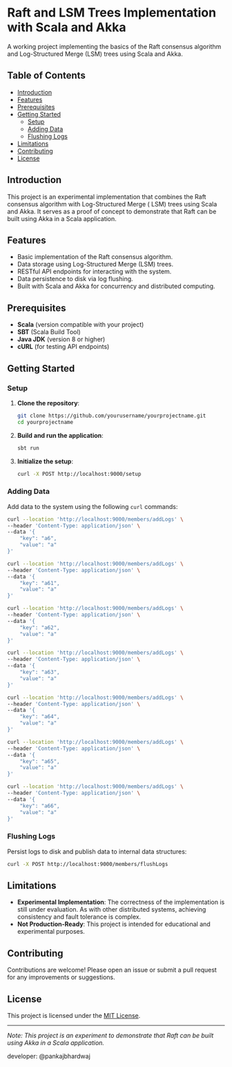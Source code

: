 # Raft and LSM Trees Implementation with Scala and Akka

A working project implementing the basics of the Raft consensus algorithm and Log-Structured Merge (LSM) trees using
Scala and Akka.

## Table of Contents

- [Introduction](#introduction)
- [Features](#features)
- [Prerequisites](#prerequisites)
- [Getting Started](#getting-started)
    - [Setup](#setup)
    - [Adding Data](#adding-data)
    - [Flushing Logs](#flushing-logs)
- [Limitations](#limitations)
- [Contributing](#contributing)
- [License](#license)

## Introduction

This project is an experimental implementation that combines the Raft consensus algorithm with Log-Structured Merge (
LSM) trees using Scala and Akka. It serves as a proof of concept to demonstrate that Raft can be built using Akka in a
Scala application.

## Features

- Basic implementation of the Raft consensus algorithm.
- Data storage using Log-Structured Merge (LSM) trees.
- RESTful API endpoints for interacting with the system.
- Data persistence to disk via log flushing.
- Built with Scala and Akka for concurrency and distributed computing.

## Prerequisites

- **Scala** (version compatible with your project)
- **SBT** (Scala Build Tool)
- **Java JDK** (version 8 or higher)
- **cURL** (for testing API endpoints)

## Getting Started

### Setup

1. **Clone the repository**:

   ```bash
   git clone https://github.com/yourusername/yourprojectname.git
   cd yourprojectname
   ```

2. **Build and run the application**:

   ```bash
   sbt run
   ```

3. **Initialize the setup**:

   ```bash
   curl -X POST http://localhost:9000/setup
   ```

### Adding Data

Add data to the system using the following `curl` commands:

```bash
curl --location 'http://localhost:9000/members/addLogs' \
--header 'Content-Type: application/json' \
--data '{
    "key": "a6",
    "value": "a"
}'

curl --location 'http://localhost:9000/members/addLogs' \
--header 'Content-Type: application/json' \
--data '{
    "key": "a61",
    "value": "a"
}'

curl --location 'http://localhost:9000/members/addLogs' \
--header 'Content-Type: application/json' \
--data '{
    "key": "a62",
    "value": "a"
}'

curl --location 'http://localhost:9000/members/addLogs' \
--header 'Content-Type: application/json' \
--data '{
    "key": "a63",
    "value": "a"
}'

curl --location 'http://localhost:9000/members/addLogs' \
--header 'Content-Type: application/json' \
--data '{
    "key": "a64",
    "value": "a"
}'

curl --location 'http://localhost:9000/members/addLogs' \
--header 'Content-Type: application/json' \
--data '{
    "key": "a65",
    "value": "a"
}'

curl --location 'http://localhost:9000/members/addLogs' \
--header 'Content-Type: application/json' \
--data '{
    "key": "a66",
    "value": "a"
}'
```

### Flushing Logs

Persist logs to disk and publish data to internal data structures:

```bash
curl -X POST http://localhost:9000/members/flushLogs
```

## Limitations

- **Experimental Implementation**: The correctness of the implementation is still under evaluation. As with other
  distributed systems, achieving consistency and fault tolerance is complex.
- **Not Production-Ready**: This project is intended for educational and experimental purposes.

## Contributing

Contributions are welcome! Please open an issue or submit a pull request for any improvements or suggestions.

## License

This project is licensed under the [MIT License](LICENSE).

---

*Note: This project is an experiment to demonstrate that Raft can be built using Akka in a Scala application.*

developer: @pankajbhardwaj